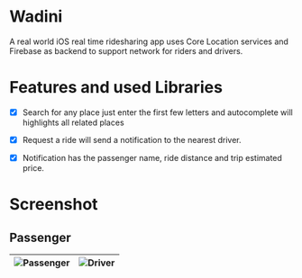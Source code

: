 # Wadini 
A real world iOS real time ridesharing app uses Core Location services and Firebase as backend 
to support network for riders and drivers.


# Features and used Libraries
- [x] Search for any place just enter the first few letters and autocomplete will highlights all related places
- [x] Request a ride will send a notification to the nearest driver.
- [x] Notification has the passenger name, ride distance and trip estimated price.


# Screenshot

## Passenger

| ![Passenger](https://github.com/SherifKamalSalem/WadiniApp/blob/master/passenger.gif) | ![Driver](https://github.com/SherifKamalSalem/WadiniApp/blob/master/20181204_094727.gif) | 
|:---:|:---:|
